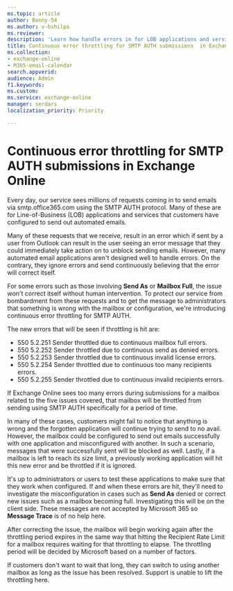 ```yaml
---
ms.topic: article
author: Benny-54
ms.author: v-bshilpa
ms.reviewer: 
description: 'Learn how handle errors in for LOB applications and services that customers have configured to send out automated emails.'
title: Continuous error throttling for SMTP AUTH submissions  in Exchange Online
ms.collection: 
- exchange-online
- M365-email-calendar
search.appverid:
audience: Admin
f1.keywords:
ms.custom: 
ms.service: exchange-online
manager: serdars
localization_priority: Priority

---
```


# Continuous error throttling for SMTP AUTH submissions in Exchange Online

Every day, our service sees millions of requests coming in to send emails via smtp.office365.com using the SMTP AUTH protocol. Many of these are for Line-of-Business (LOB) applications and services that customers have configured to send out automated emails.

Many of these requests that we receive, result in an error which if sent by a user from Outlook can result in the user seeing an error message that they could immediately take action on to unblock sending emails. However, many automated email applications aren't designed well to handle errors. On the contrary, they ignore errors and send continuously believing that the error will correct itself. 

For some errors such as those involving **Send As** or **Mailbox Full**, the issue won't correct itself without human intervention. To protect our service from bombardment from these requests and to get the message to administrators that something is wrong with the mailbox or configuration, we're introducing continuous error throttling for SMTP AUTH.

The new errors that will be seen if throttling is hit are:

- 550 5.2.251 Sender throttled due to continuous mailbox full errors.
- 550 5.2.252 Sender throttled due to continuous send as denied errors.
- 550 5.2.253 Sender throttled due to continuous invalid license errors.
- 550 5.2.254 Sender throttled due to continuous too many recipients errors.
- 550 5.2.255 Sender throttled due to continuous invalid recipients errors.

If Exchange Online sees too many errors during submissions for a mailbox related to the five issues covered, that mailbox will be throttled from sending using SMTP AUTH specifically for a period of time.

In many of these cases, customers might fail to notice that anything is wrong and the forgotten application will continue trying to send to no avail. However, the mailbox could be configured to send out emails successfully with one application and misconfigured with another. In such a scenario, messages that were successfully sent will be blocked as well. Lastly, if a mailbox is left to reach its size limit, a previously working application will hit this new error and be throttled if it is ignored.

It's up to administrators or users to test these applications to make sure that they work when configured. If and when these errors are hit, they'll need to investigate the misconfiguration in cases such as **Send As** denied or correct new issues such as a mailbox becoming full. Investigating this will be on the client side. These messages are not accepted by Microsoft 365 so **Message Trace** is of no help here.

After correcting the issue, the mailbox will begin working again after the throttling period expires in the same way that hitting the Recipient Rate Limit for a mailbox requires waiting for that throttling to elapse. The throttling period will be decided by Microsoft based on a number of factors.

If customers don't want to wait that long, they can switch to using another mailbox as long as the issue has been resolved. Support is unable to lift the throttling here.
